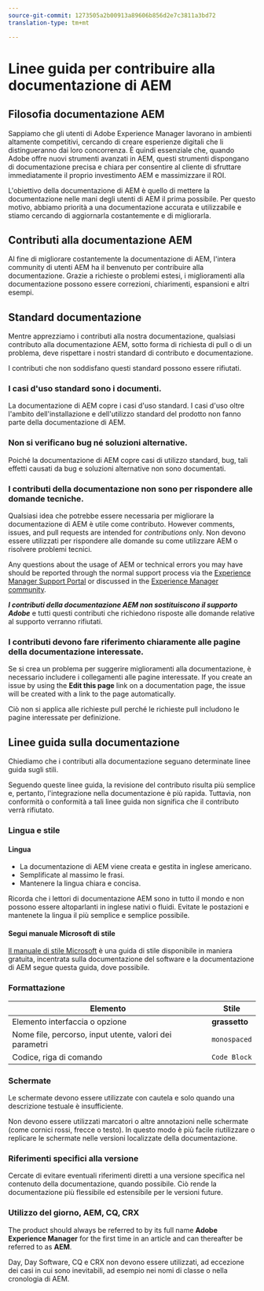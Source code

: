 ```yaml
---
source-git-commit: 1273505a2b00913a89606b856d2e7c3811a3bd72
translation-type: tm+mt

---
```

# Linee guida per contribuire alla documentazione di AEM

## Filosofia documentazione AEM

Sappiamo che gli utenti di Adobe Experience Manager lavorano in ambienti altamente competitivi, cercando di creare esperienze digitali che li distingueranno dai loro concorrenza. È quindi essenziale che, quando Adobe offre nuovi strumenti avanzati in AEM, questi strumenti dispongano di documentazione precisa e chiara per consentire al cliente di sfruttare immediatamente il proprio investimento AEM e massimizzare il ROI.

L'obiettivo della documentazione di AEM è quello di mettere la documentazione nelle mani degli utenti di AEM il prima possibile. Per questo motivo, abbiamo priorità a una documentazione accurata e utilizzabile e stiamo cercando di aggiornarla costantemente e di migliorarla.

## Contributi alla documentazione AEM

Al fine di migliorare costantemente la documentazione di AEM, l'intera community di utenti AEM ha il benvenuto per contribuire alla documentazione. Grazie a richieste o problemi estesi, i miglioramenti alla documentazione possono essere correzioni, chiarimenti, espansioni e altri esempi.

## Standard documentazione

Mentre apprezziamo i contributi alla nostra documentazione, qualsiasi contributo alla documentazione AEM, sotto forma di richiesta di pull o di un problema, deve rispettare i nostri standard di contributo e documentazione.

I contributi che non soddisfano questi standard possono essere rifiutati.

### I casi d'uso standard sono i documenti.

La documentazione di AEM copre i casi d'uso standard. I casi d'uso oltre l'ambito dell'installazione e dell'utilizzo standard del prodotto non fanno parte della documentazione di AEM.

### Non si verificano bug né soluzioni alternative.

Poiché la documentazione di AEM copre casi di utilizzo standard, bug, tali effetti causati da bug e soluzioni alternative non sono documentati.

### I contributi della documentazione non sono per rispondere alle domande tecniche.

Qualsiasi idea che potrebbe essere necessaria per migliorare la documentazione di AEM è utile come contributo. However comments, issues, and pull requests are intended for *contributions* only. Non devono essere utilizzati per rispondere alle domande su come utilizzare AEM o risolvere problemi tecnici.

Any questions about the usage of AEM or technical errors you may have should be reported through the normal support process via the [Experience Manager Support Portal](https://daycare.day.com/home.html) or discussed in the [Experience Manager community](http://help-forums.adobe.com/content/adobeforums/en/experience-manager-forum/adobe-experience-manager.html).

***I contributi della documentazione AEM non sostituiscono il supporto Adobe*** e tutti questi contributi che richiedono risposte alle domande relative al supporto verranno rifiutati.

### I contributi devono fare riferimento chiaramente alle pagine della documentazione interessate.

Se si crea un problema per suggerire miglioramenti alla documentazione, è necessario includere i collegamenti alle pagine interessate. If you create an issue by using the **Edit this page** link on a documentation page, the issue will be created with a link to the page automatically.

Ciò non si applica alle richieste pull perché le richieste pull includono le pagine interessate per definizione.

## Linee guida sulla documentazione

Chiediamo che i contributi alla documentazione seguano determinate linee guida sugli stili.

Seguendo queste linee guida, la revisione del contributo risulta più semplice e, pertanto, l'integrazione nella documentazione è più rapida. Tuttavia, non conformità o conformità a tali linee guida non significa che il contributo verrà rifiutato.

### Lingua e stile

#### Lingua

* La documentazione di AEM viene creata e gestita in inglese americano.
* Semplificate al massimo le frasi.
* Mantenere la lingua chiara e concisa.

Ricorda che i lettori di documentazione AEM sono in tutto il mondo e non possono essere altoparlanti in inglese nativi o fluidi. Evitate le postazioni e mantenete la lingua il più semplice e semplice possibile.

#### Segui manuale Microsoft di stile

[Il manuale di stile Microsoft](https://docs.microsoft.com/en-us/style-guide/welcome/) è una guida di stile disponibile in maniera gratuita, incentrata sulla documentazione del software e la documentazione di AEM segue questa guida, dove possibile.

### Formattazione

| Elemento | Stile |
|---|---|
| Elemento interfaccia o opzione | **grassetto** |
| Nome file, percorso, input utente, valori dei parametri | `monospaced` |
| Codice, riga di comando | ```Code Block``` |

### Schermate

Le schermate devono essere utilizzate con cautela e solo quando una descrizione testuale è insufficiente.

Non devono essere utilizzati marcatori o altre annotazioni nelle schermate (come cornici rossi, frecce o testo). In questo modo è più facile riutilizzare o replicare le schermate nelle versioni localizzate della documentazione.

### Riferimenti specifici alla versione

Cercate di evitare eventuali riferimenti diretti a una versione specifica nel contenuto della documentazione, quando possibile. Ciò rende la documentazione più flessibile ed estensibile per le versioni future.

### Utilizzo del giorno, AEM, CQ, CRX

The product should always be referred to by its full name **Adobe Experience Manager** for the first time in an article and can thereafter be referred to as **AEM**.

Day, Day Software, CQ e CRX non devono essere utilizzati, ad eccezione dei casi in cui sono inevitabili, ad esempio nei nomi di classe o nella cronologia di AEM.